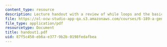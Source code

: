 ```yaml
---
content_type: resource
description: Lecture handout with a review of while loops and the basics of for loops.
file: https://ol-ocw-studio-app-qa.s3.amazonaws.com/courses/6-189-a-gentle-introduction-to-programming-using-python-january-iap-2008/87f5c450eb6ae3779b2b0198fedafbea_handout1.pdf
file_type: application/pdf
resourcetype: Document
title: handout1.pdf
uid: 87f5c450-eb6a-e377-9b2b-0198fedafbea
---
```

